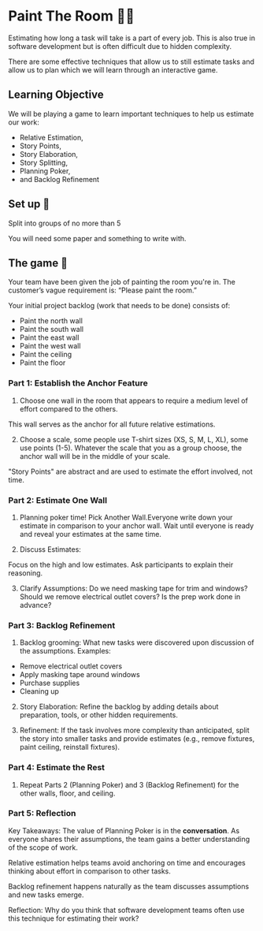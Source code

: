 # Paint The Room 🧑‍🎨

 Estimating how long a task will take is a part of every job. This is also true in software development but is often difficult due to hidden complexity.

There are some effective techniques that allow us to still estimate tasks and allow us to plan which we will learn through an interactive game.

## Learning Objective

We will be playing a game to learn important techniques to help us estimate our work:
- Relative Estimation, 
- Story Points, 
- Story Elaboration, 
- Story Splitting, 
- Planning Poker, 
- and Backlog Refinement 

## Set up 🌼

Split into groups of no more than  5

You will need some paper and something to  write with.

## The game 🎲

Your team have been given the job of painting the room you're in. The customer’s vague requirement is: “Please paint the room.”

Your initial project backlog (work that needs to be done) consists of:

- Paint the north wall
- Paint the south wall
- Paint the east wall
- Paint the west wall
- Paint the ceiling
- Paint the floor

### Part 1: Establish the Anchor Feature

1. Choose one wall in the room that appears to require a medium level of effort compared to the others. 

This wall serves as the anchor for all future relative estimations.

2. Choose a scale, some people use T-shirt sizes (XS, S, M, L, XL), some use points (1-5). Whatever the scale that you as a group choose, the anchor wall will be in the middle of your scale. 

"Story Points" are abstract and are used to estimate the effort involved, not time.

### Part 2: Estimate One Wall

1. Planning poker time! Pick Another Wall.Everyone write down your estimate in comparison to your anchor wall. Wait until everyone is ready and reveal your estimates at the same time. 

2. Discuss Estimates:

Focus on the high and low estimates. Ask participants to explain their reasoning.

3. Clarify Assumptions: Do we need masking tape for trim and windows? Should we remove electrical outlet covers? Is the prep work done in advance?
 
 ### Part 3: Backlog Refinement

1. Backlog grooming: What new tasks were discovered upon discussion of the assumptions. Examples:
-  Remove electrical outlet covers
- Apply masking tape around windows
- Purchase supplies
- Cleaning up

2. Story Elaboration: Refine the backlog by adding details about preparation, tools, or other hidden requirements.

3. Refinement: If the task involves more complexity than anticipated, split the story into smaller tasks and provide estimates (e.g., remove fixtures, paint ceiling, reinstall fixtures).

### Part 4: Estimate the Rest 

1. Repeat Parts 2 (Planning Poker) and 3 (Backlog Refinement) for the other walls, floor, and ceiling.

### Part 5: Reflection

Key Takeaways:
The value of Planning Poker is in the <b>conversation</b>. As everyone shares their assumptions, the team gains a better understanding of the scope of work.

Relative estimation helps teams avoid anchoring on time and encourages thinking about effort in comparison to other tasks.

Backlog refinement happens naturally as the team discusses assumptions and new tasks emerge.

Reflection:
Why do you think that software development teams often use this technique for estimating their work? 
